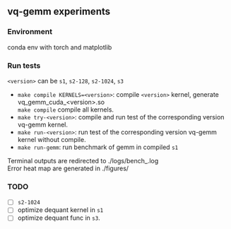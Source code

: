 ## vq-gemm experiments

### Environment
conda env with torch and matplotlib

### Run tests
`<version>` can be `s1`, `s2-128`, `s2-1024`, `s3`
- `make compile KERNELS=<version>`: compile `<version>` kernel, generate vq_gemm_cuda_\<version\>.so   
`make compile` compile all kernels.
- `make try-<version>`: compile and run test of the corresponding version vq-gemm kernel.
- `make run-<version>`: run test of the corresponding version vq-gemm kernel without compile.
- `make run-gemm`: run benchmark of gemm in compiled `s1`

Terminal outputs are redirected to ./logs/bench_<version>.log  
Error heat map are generated in ./figures/

### TODO
- [ ] `s2-1024`
- [ ] optimize dequant kernel in `s1`
- [ ] optimize dequant func in `s3`.